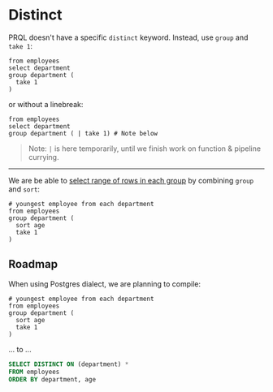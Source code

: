 # Distinct

PRQL doesn't have a specific `distinct` keyword. Instead, use `group` and `take 1`:

```prql
from employees
select department
group department (
  take 1
)
```

or without a linebreak:

```prql
from employees
select department
group department ( | take 1) # Note below
```

> Note: `|` is here temporarily, until we finish work on function & pipeline currying.


-----

We are be able to [select range of rows in each
group](https://stackoverflow.com/questions/3800551/select-first-row-in-each-group-by-group)
by combining `group` and `sort`:

```prql
# youngest employee from each department
from employees
group department (
  sort age
  take 1
)
```
## Roadmap

When using Postgres dialect, we are planning to compile:

```prql_no_test
# youngest employee from each department
from employees
group department (
  sort age
  take 1
)
```

... to ...

```sql
SELECT DISTINCT ON (department) *
FROM employees
ORDER BY department, age
```
